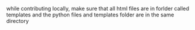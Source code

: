 while contributing locally, make sure that all html files are in forlder called templates and the python files and templates folder are in the same directory
